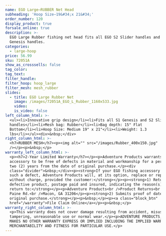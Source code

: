 ```yaml
---
name: EGO Large—RUBBER Net Head
subheading: 'Hoop Size—19&#34;x 21&#34;'
order_number: 120
display_product: true
forsale_online: true
description: >-
  EGO Large Rubber fishing net head fits all EGO S2 Slider handles and S1
  Genesis handles.
categories:
  - large-hoop
price: 56.99
sku: 72051A
show_as_crosssells: false
tag_color:
tag_text:
filter_handle:
filter_hoop: hoop_large
filter_mesh: mesh_rubber
slides:
  - title: EGO Large Rubber Net
    image: /images/72051A_EGO_L_Rubber_1160x533.jpg
    video:
    is_video: false
left_column_html: >-
  <ul><li>Innovative grip design</li><li>Fits all S1 Genesis and S2 Slider
  handles</li><li>Mesh bag: Rubber</li><li>Bag depth: 15" Flat
  Bottom</li><li>Hoop Size: Medium 19" x 21"</li><li>Weight: 1.3
  lbs</li></ul><div>&nbsp;</div>
right_column_html: >-
  <h7>RUBBER MESH</h7><p><img alt="" src="/images/Rubber_400x150.jpg"
  /></p><p>&nbsp;</p>
warranty_left_column_html: >-
  <p><h7>2-Year Limited Warranty</h7></p><p>Adventure Products warrants your EGO
  accessory to be free of defects in material and workmanship for a period of
  two (2) years from the date of original purchase.</p><div
  class="divider">&nbsp;</div><p><strong>If your EGO fishing accessory exhibits
  such a defect, Adventure Products will, at its option, replace or repair it
  without charge, provided the customer:</strong></p><p><strong>1) Returns the
  defective product, postage paid and insured, indicating the reason(s) for the
  return to:</strong></p><p>Adventure Products<br />Product Returns<br />889 Guy
  Paine Rd.<br />Macon, GA 31206</p><p><strong>2) Submits proof of date of
  original purchase.</strong></p><p>&nbsp;</p><p><a class="block_btn"
  href="/warranty">File Claim Online</a></p><p>&nbsp;</p>
warranty_right_column_html: >-
  <p>This warranty does not cover damage resulting from accident, misuse, abuse,
  tampering, unreasonable use or normal wear.</p><p>ADVENTURE PRODUCTS, INC.
  MAKES NO OTHER WARRANTY EXPRESS OR IMPLIED INCLUDING THE IMPLIED WARRANTIES OF
  MERCHANTABILITY AND FITNESS FOR PARTICULAR USE.</p>
---
```

